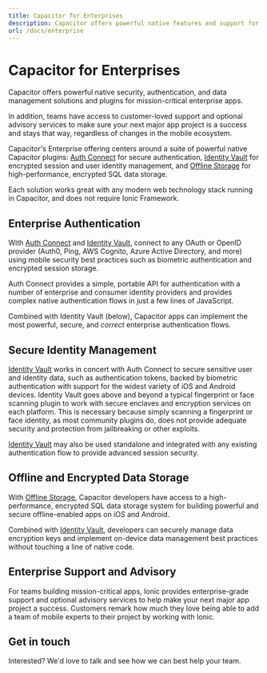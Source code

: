 ```yaml
---
title: Capacitor for Enterprises
description: Capacitor offers powerful native features and support for enterprises
url: /docs/enterprise
---
```


# Capacitor for Enterprises

Capacitor offers powerful native security, authentication, and data management solutions and plugins for mission-critical enterprise apps.

In addition, teams have access to customer-loved support and optional advisory services to make sure your next major app project is a success and stays that way, regardless of changes in the mobile ecosystem.

Capacitor's Enterprise offering centers around a suite of powerful native Capacitor plugins: [Auth Connect](https://ionicframework.com/enterprise/auth-connect) for secure authentication, [Identity Vault](https://ionicframework.com/enterprise/identity-vault) for encrypted session and user identity management, and [Offline Storage](https://ionicframework.com/enterprise/offline-storage) for high-performance, encrypted SQL data storage.

Each solution works great with any modern web technology stack running in Capacitor, and does not require Ionic Framework.

## Enterprise Authentication

With [Auth Connect](https://ionicframework.com/enterprise/auth-connect) and [Identity Vault](https://ionicframework.com/enterprise/identity-vault), connect to any OAuth or OpenID provider (Auth0, Ping, AWS Cognito, Azure Active Directory, and more) using mobile security best practices such as biometric authentication and encrypted session storage.

Auth Connect provides a simple, portable API for authentication with a number of enterprise and consumer identity providers and provides complex native authentication flows in just a few lines of JavaScript.

Combined with Identity Vault (below), Capacitor apps can implement the most powerful, secure, and _correct_ enterprise authentication flows.

## Secure Identity Management

[Identity Vault](https://ionicframework.com/enterprise/identity-vault) works in concert with Auth Connect to secure sensitive user and identity data, such as authentication tokens, backed by biometric authentication with support for the widest variety of iOS and Android devices. Identity Vault goes above and beyond a typical fingerprint or face scanning plugin to work with secure enclaves and encryption services on each platform. This is necessary because simply scanning a fingerprint or face identity, as most community plugins do, does not provide adequate security and protection from jailbreaking or other exploits.

[Identity Vault](https://ionicframework.com/enterprise/identity-vault) may also be used standalone and integrated with any existing authentication flow to provide advanced session security.

## Offline and Encrypted Data Storage

With [Offline Storage](https://ionicframework.com/enterprise/offline-storage), Capacitor developers have access to a high-performance, encrypted SQL data storage system for building powerful and secure offline-enabled apps on iOS and Android.

Combined with [Identity Vault](https://ionicframework.com/enterprise/identity-vault), developers can securely manage data encryption keys and implement on-device data management best practices without touching a line of native code.

## Enterprise Support and Advisory

For teams building mission-critical apps, Ionic provides enterprise-grade support and optional advisory services to help make your next major app project a success. Customers remark how much they love being able to add a team of mobile experts to their project by working with Ionic.

## Get in touch

Interested? We'd love to talk and see how we can best help your team.

<capacitor-hubspot-form form-id='f8243fb9-b8de-414a-b624-ed586b00d6a9' />
